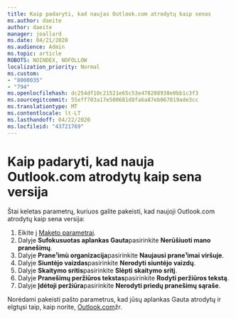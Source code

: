 ```yaml
---
title: Kaip padaryti, kad naujas Outlook.com atrodytų kaip senas
ms.author: daeite
author: daeite
manager: joallard
ms.date: 04/21/2020
ms.audience: Admin
ms.topic: article
ROBOTS: NOINDEX, NOFOLLOW
localization_priority: Normal
ms.custom:
- "8000035"
- "794"
ms.openlocfilehash: dc254df10c21521e65c53e478288938e0bb1c3f3
ms.sourcegitcommit: 55eff703a17e500681d8fa6a87eb067019ade3cc
ms.translationtype: MT
ms.contentlocale: lt-LT
ms.lasthandoff: 04/22/2020
ms.locfileid: "43721769"
---
```

# <a name="how-to-make-the-new-outlookcom-look-like-the-old-version"></a>Kaip padaryti, kad nauja Outlook.com atrodytų kaip sena versija

Štai keletas parametrų, kuriuos galite pakeisti, kad naujoji Outlook.com atrodytų kaip sena versija:

1. Eikite į [Maketo parametrai](https://outlook.live.com/mail/options/mail/layout).
1. Dalyje **Sufokusuotas aplankas Gauta**pasirinkite **Nerūšiuoti mano pranešimų**.
1. Dalyje **Prane¹imù organizacija**pasirinkite **Naujausi prane¹imai viršuje**.
1. Dalyje **Siuntėjo vaizdas**pasirinkite **Nerodyti siuntėjo vaizdų**.
1. Dalyje **Skaitymo sritis**pasirinkite **Slėpti skaitymo sritį**.
1. Dalyje **Pranešimų peržiūros tekstas**pasirinkite **Rodyti peržiūros tekstą**.
1. Dalyje **Įdėtoji peržiūra**pasirinkite **Nerodyti priedų pranešimų sąraše**.

Norėdami pakeisti pašto parametrus, kad jūsų aplankas Gauta atrodytų ir elgtųsi taip, kaip norite, [Outlook.com](https://support.office.com/article/b41c2ecb-f23c-42b3-b7f8-659646d5e58c?wt.mc_id=Office_Outlook_com_Alchemy)žr.